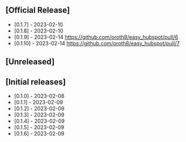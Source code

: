 ## [Official Release]
- [0.1.7] - 2023-02-10
- [0.1.8] - 2023-02-10
- [0.1.9] - 2023-02-14 https://github.com/oroth8/easy_hubspot/pull/6
- [0.1.10] - 2023-02-14 https://github.com/oroth8/easy_hubspot/pull/7

## [Unreleased]

## [Initial releases]
- [0.1.0] - 2023-02-08
- [0.1.1] - 2023-02-09
- [0.1.2] - 2023-02-09
- [0.1.3] - 2023-02-09
- [0.1.4] - 2023-02-09
- [0.1.5] - 2023-02-09
- [0.1.6] - 2023-02-09
